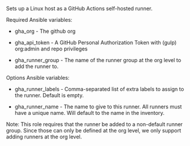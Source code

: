 Sets up a Linux host as a GitHub Actions self-hosted runner.

Required Ansible variables:

  - gha_org - The github org

  - gha_api_token - A GitHub Personal Authorization Token with (gulp) org:admin
    and repo privileges

  - gha_runner_group - The name of the runner group at the org level to add the
    runner to.

Options Ansible variables:

  - gha_runner_labels - Comma-separated list of extra labels to assign to the
    runner. Default is empty.

  - gha_runner_name - The name to give to this runner. All runners must
    have a unique name. Will default to the name in the inventory.

Note: This role requires that the runner be added to a non-default runner group.
Since those can only be defined at the org level, we only support adding runners
at the org level.
